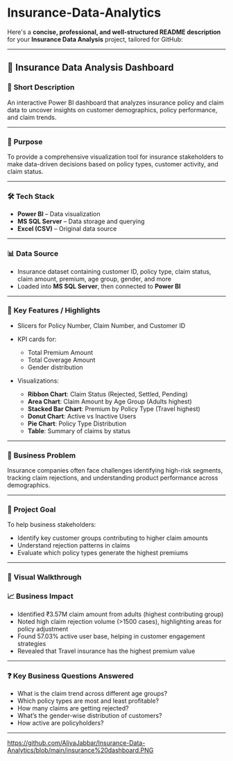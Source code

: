 # Insurance-Data-Analytics
Here's a **concise, professional, and well-structured README description** for your **Insurance Data Analysis** project, tailored for GitHub:

---

## 🧾 Insurance Data Analysis Dashboard

### 📌 **Short Description**

An interactive Power BI dashboard that analyzes insurance policy and claim data to uncover insights on customer demographics, policy performance, and claim trends.

---

### 🎯 **Purpose**

To provide a comprehensive visualization tool for insurance stakeholders to make data-driven decisions based on policy types, customer activity, and claim status.

---

### 🛠 **Tech Stack**

* **Power BI** – Data visualization
* **MS SQL Server** – Data storage and querying
* **Excel (CSV)** – Original data source

---

### 📊 **Data Source**

* Insurance dataset containing customer ID, policy type, claim status, claim amount, premium, age group, gender, and more
* Loaded into **MS SQL Server**, then connected to **Power BI**

---

### 🌟 **Key Features / Highlights**

* Slicers for Policy Number, Claim Number, and Customer ID
* KPI cards for:

  * Total Premium Amount
  * Total Coverage Amount
  * Gender distribution
* Visualizations:

  * **Ribbon Chart**: Claim Status (Rejected, Settled, Pending)
  * **Area Chart**: Claim Amount by Age Group (Adults highest)
  * **Stacked Bar Chart**: Premium by Policy Type (Travel highest)
  * **Donut Chart**: Active vs Inactive Users
  * **Pie Chart**: Policy Type Distribution
  * **Table**: Summary of claims by status

---

### 🧠 **Business Problem**

Insurance companies often face challenges identifying high-risk segments, tracking claim rejections, and understanding product performance across demographics.

---

### 🎯 **Project Goal**

To help business stakeholders:

* Identify key customer groups contributing to higher claim amounts
* Understand rejection patterns in claims
* Evaluate which policy types generate the highest premiums

---

### 🧭 **Visual Walkthrough**


### 📈 **Business Impact**

* Identified ₹3.57M claim amount from adults (highest contributing group)
* Noted high claim rejection volume (>1500 cases), highlighting areas for policy adjustment
* Found 57.03% active user base, helping in customer engagement strategies
* Revealed that Travel insurance has the highest premium value

---

### ❓ **Key Business Questions Answered**

* What is the claim trend across different age groups?
* Which policy types are most and least profitable?
* How many claims are getting rejected?
* What’s the gender-wise distribution of customers?
* How active are policyholders?

---


https://github.com/AliyaJabbar/Insurance-Data-Analytics/blob/main/insurance%20dashboard.PNG
